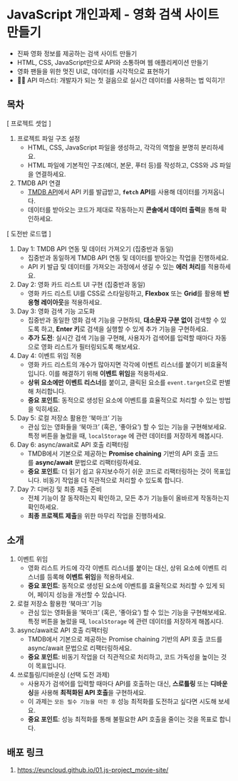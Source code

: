 # JavaScript 개인과제 - 영화 검색 사이트 만들기
- 진짜 영화 정보를 제공하는 검색 사이트 만들기
- HTML, CSS, JavaScript만으로 API와 소통하며 웹 애플리케이션 만들기
- 영화 팬들을 위한 멋진 UI로, 데이터를 시각적으로 표현하기
- 🦸‍♂️ API 마스터: 개발자가 되는 첫 걸음으로 실시간 데이터를 사용하는 법 익히기!

## 목차
[ 프로젝트 셋업 ]
1. 프로젝트 파일 구조 설정
    - HTML, CSS, JavaScript 파일을 생성하고, 각각의 역할을 분명히 분리하세요.
    - HTML 파일에 기본적인 구조(헤더, 본문, 푸터 등)를 작성하고, CSS와 JS 파일을 연결하세요.
2. TMDB API 연결
    - [TMDB API](https://developer.themoviedb.org/reference/intro/getting-started)에서 API 키를 발급받고, **`fetch` API**를 사용해 데이터를 가져옵니다.
    - 데이터를 받아오는 코드가 제대로 작동하는지 **콘솔에서 데이터 출력**을 통해 확인하세요.

 [ 도전반 로드맵 ]
1. Day 1: TMDB API 연동 및 데이터 가져오기 (집중반과 동일)
    - 집중반과 동일하게 TMDB API 연동 및 데이터를 받아오는 작업을 진행하세요.
    - API 키 발급 및 데이터를 가져오는 과정에서 생길 수 있는 **에러 처리**를 적용하세요.
2. Day 2: 영화 카드 리스트 UI 구현 (집중반과 동일)
    - 영화 카드 리스트 UI를 CSS로 스타일링하고, **Flexbox** 또는 **Grid**를 활용해 **반응형 레이아웃**을 적용하세요.
3. Day 3: 영화 검색 기능 고도화
    - 집중반과 동일한 영화 검색 기능을 구현하되, **대소문자 구분 없이** 검색할 수 있도록 하고, **Enter 키**로 검색을 실행할 수 있게 추가 기능을 구현하세요.
    - **추가 도전**: 실시간 검색 기능을 구현해, 사용자가 검색어를 입력할 때마다 자동으로 영화 리스트가 필터링되도록 해보세요.
4. Day 4: 이벤트 위임 적용
    - 영화 카드 리스트의 개수가 많아지면 각각에 이벤트 리스너를 붙이기 비효율적입니다. 이를 해결하기 위해 **이벤트 위임**을 적용하세요.
    - **상위 요소에만 이벤트 리스너**를 붙이고, 클릭된 요소를 `event.target`으로 판별해 처리합니다.
    - **중요 포인트**: 동적으로 생성된 요소에 이벤트를 효율적으로 처리할 수 있는 방법을 익히세요.
5. Day 5: 로컬 저장소 활용한 ‘북마크’ 기능
    - 관심 있는 영화들을 ‘북마크’ (혹은, ‘좋아요’) 할 수 있는 기능을 구현해보세요. 특정 버튼을 눌렀을 때, `localStorage` 에 관련 데이터를 저장하게 해봅시다.
6. Day 6: async/await로 API 호출 리팩터링
    - TMDB에서 기본으로 제공하는 **Promise chaining** 기반의 API 호출 코드를 **async/await** 문법으로 리팩터링하세요.
    - **중요 포인트**: 더 읽기 쉽고 유지보수하기 쉬운 코드로 리팩터링하는 것이 목표입니다. 비동기 작업을 더 직관적으로 처리할 수 있도록 합니다.
7. Day 7: 디버깅 및 최종 제출 준비
    - 전체 기능이 잘 동작하는지 확인하고, 모든 추가 기능들이 올바르게 작동하는지 확인하세요.
    - **최종 프로젝트 제출**을 위한 마무리 작업을 진행하세요.

## 소개
1. 이벤트 위임
    - 영화 리스트 카드에 각각 이벤트 리스너를 붙이는 대신, 상위 요소에 이벤트 리스너를 등록해 **이벤트 위임**을 적용하세요.
    - **중요 포인트**: 동적으로 생성된 요소에 이벤트를 효율적으로 처리할 수 있게 되어, 페이지 성능을 개선할 수 있습니다.
2. 로컬 저장소 활용한 ‘북마크’ 기능
    - 관심 있는 영화들을 ‘북마크’ (혹은, ‘좋아요’) 할 수 있는 기능을 구현해보세요. 특정 버튼을 눌렀을 때, `localStorage` 에 관련 데이터를 저장하게 해봅시다.
3. async/await로 API 호출 리팩터링
    - TMDB에서 기본으로 제공하는 Promise chaining 기반의 API 호출 코드를 async/await 문법으로 리팩터링하세요.
    - **중요 포인트**: 비동기 작업을 더 직관적으로 처리하고, 코드 가독성을 높이는 것이 목표입니다.
4. 쓰로틀링/디바운싱 (선택 도전 과제)
    - 사용자가 검색어를 입력할 때마다 API를 호출하는 대신, **스로틀링** 또는 **디바운싱**을 사용해 **최적화된 API 호출**을 구현하세요.
    - 이 과제는 `모든 필수 기능을 마친 후` 성능 최적화를 도전하고 싶다면 시도해 보세요.
    - **중요 포인트**: 성능 최적화를 통해 불필요한 API 호출을 줄이는 것을 목표로 합니다.

## 배포 링크

1. https://euncloud.github.io/01.js-project_movie-site/
